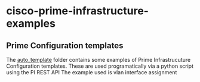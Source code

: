 # cisco-prime-infrastructure-examples

## Prime Configuration templates
The [auto_template](auto_template/) folder contains some examples of Prime Infrastrucuture Configuration templates. 
These are used programatically via a python script using the PI REST API
The example used is vlan interface assignment
